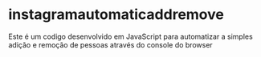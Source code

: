 # instagramautomaticaddremove
Este é um codigo desenvolvido em JavaScript para automatizar a simples adição e remoção de pessoas através do console do browser
